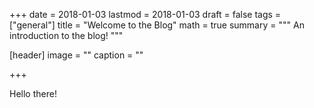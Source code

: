 +++
date = 2018-01-03
lastmod = 2018-01-03
draft = false
tags = ["general"]
title = "Welcome to the Blog"
math = true
summary = """
An introduction to the blog!
"""

[header]
image = ""
caption = ""

+++

Hello there!